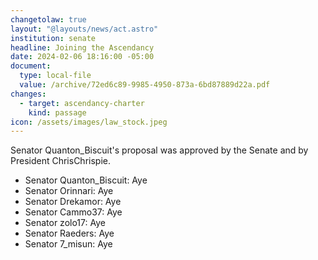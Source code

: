 ```yaml
---
changetolaw: true
layout: "@layouts/news/act.astro"
institution: senate
headline: Joining the Ascendancy
date: 2024-02-06 18:16:00 -05:00
document:
  type: local-file
  value: /archive/72ed6c89-9985-4950-873a-6bd87889d22a.pdf
changes:
  - target: ascendancy-charter
    kind: passage
icon: /assets/images/law_stock.jpeg
---
```

Senator Quanton_Biscuit's proposal was approved by the Senate and by President ChrisChrispie.<!--more-->

* Senator Quanton_Biscuit: Aye
* Senator Orinnari: Aye
* Senator Drekamor: Aye
* Senator Cammo37: Aye
* Senator zolo17: Aye
* Senator Raeders: Aye
* Senator 7_misun: Aye